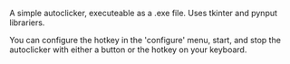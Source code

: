 A simple autoclicker, executeable as a .exe file. Uses tkinter and pynput librariers.

You can configure the hotkey in the 'configure' menu, start, and stop the autoclicker with either a button or the hotkey on your keyboard.
